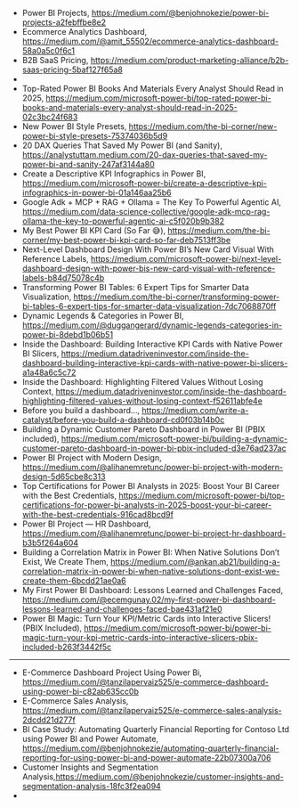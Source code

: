 
- Power BI Projects, https://medium.com/@benjohnokezie/power-bi-projects-a2febffbe8e2
- Ecommerce Analytics Dashboard, https://medium.com/@amit_55502/ecommerce-analytics-dashboard-58a0a5c0f6c1
- B2B SaaS Pricing, https://medium.com/product-marketing-alliance/b2b-saas-pricing-5baf127f65a8
- 
- Top-Rated Power BI Books And Materials Every Analyst Should Read in 2025, https://medium.com/microsoft-power-bi/top-rated-power-bi-books-and-materials-every-analyst-should-read-in-2025-02c3bc24f683
- New Power BI Style Presets, https://medium.com/the-bi-corner/new-power-bi-style-presets-75374036b5d9
- 20 DAX Queries That Saved My Power BI (and Sanity), https://analystuttam.medium.com/20-dax-queries-that-saved-my-power-bi-and-sanity-247af3144a80
- Create a Descriptive KPI Infographics in Power BI, https://medium.com/microsoft-power-bi/create-a-descriptive-kpi-infographics-in-power-bi-01a146aa25b6
- Google Adk + MCP + RAG + Ollama = The Key To Powerful Agentic AI, https://medium.com/data-science-collective/google-adk-mcp-rag-ollama-the-key-to-powerful-agentic-ai-c5f020b9b382
- My Best Power BI KPI Card (So Far 😅), https://medium.com/the-bi-corner/my-best-power-bi-kpi-card-so-far-deb7513ff3be
- Next-Level Dashboard Design With Power BI’s New Card Visual With Reference Labels, https://medium.com/microsoft-power-bi/next-level-dashboard-design-with-power-bis-new-card-visual-with-reference-labels-b84d75078c4b
- Transforming Power BI Tables: 6 Expert Tips for Smarter Data Visualization, https://medium.com/the-bi-corner/transforming-power-bi-tables-6-expert-tips-for-smarter-data-visualization-7dc7068870ff
- Dynamic Legends & Categories in Power BI, https://medium.com/@duggangerard/dynamic-legends-categories-in-power-bi-8debd1b06b51
- Inside the Dashboard: Building Interactive KPI Cards with Native Power BI Slicers, https://medium.datadriveninvestor.com/inside-the-dashboard-building-interactive-kpi-cards-with-native-power-bi-slicers-a1a48a6c5c72
- Inside the Dashboard: Highlighting Filtered Values Without Losing Context, https://medium.datadriveninvestor.com/inside-the-dashboard-highlighting-filtered-values-without-losing-context-f52611abfe4e
- Before you build a dashboard…, https://medium.com/write-a-catalyst/before-you-build-a-dashboard-cd0f03b14b0c
- Building a Dynamic Customer Pareto Dashboard in Power BI (PBIX included), https://medium.com/microsoft-power-bi/building-a-dynamic-customer-pareto-dashboard-in-power-bi-pbix-included-d3e76ad237ac
- Power BI Project with Modern Design, https://medium.com/@alihanemretunc/power-bi-project-with-modern-design-5d65cbe8c313
- Top Certifications for Power BI Analysts in 2025: Boost Your BI Career with the Best Credentials, https://medium.com/microsoft-power-bi/top-certifications-for-power-bi-analysts-in-2025-boost-your-bi-career-with-the-best-credentials-916cad8bcd9f
- Power BI Project — HR Dashboard, https://medium.com/@alihanemretunc/power-bi-project-hr-dashboard-b3b5f264a604
- Building a Correlation Matrix in Power BI: When Native Solutions Don’t Exist, We Create Them, https://medium.com/@ankan.ab21/building-a-correlation-matrix-in-power-bi-when-native-solutions-dont-exist-we-create-them-6bcdd21ae0a6
- My First Power BI Dashboard: Lessons Learned and Challenges Faced, https://medium.com/@ecemgunay.02/my-first-power-bi-dashboard-lessons-learned-and-challenges-faced-bae431af21e0
-  Power BI Magic: Turn Your KPI/Metric Cards into Interactive Slicers! (PBIX Included), https://medium.com/microsoft-power-bi/power-bi-magic-turn-your-kpi-metric-cards-into-interactive-slicers-pbix-included-b263f3442f5c


----------------------------------------------

- E-Commerce Dashboard Project Using Power Bi, https://medium.com/@tanzilapervaiz525/e-commerce-dashboard-using-power-bi-c82ab635cc0b
- E-Commerce Sales Analysis, https://medium.com/@tanzilapervaiz525/e-commerce-sales-analysis-2dcdd21d277f
- BI Case Study: Automating Quarterly Financial Reporting for Contoso Ltd using Power BI and Power Automate, https://medium.com/@benjohnokezie/automating-quarterly-financial-reporting-for-using-power-bi-and-power-automate-22b07300a706
- Customer Insights and Segmentation Analysis,https://medium.com/@benjohnokezie/customer-insights-and-segmentation-analysis-18fc3f2ea094
- 
